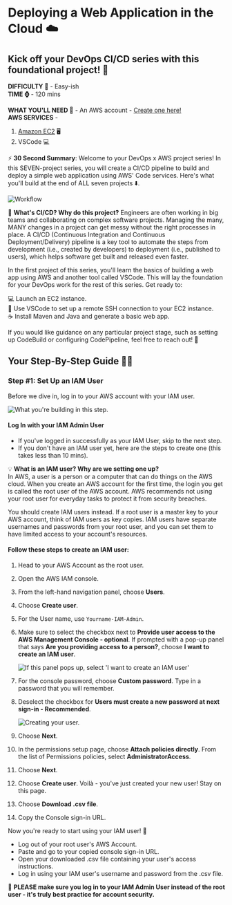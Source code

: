# Deploying a Web Application in the Cloud ☁️

## Kick off your DevOps CI/CD series with this foundational project! 🚀

**DIFFICULTY 💪** - Easy-ish  
**TIME ⌚** - 120 mins  

**WHAT YOU'LL NEED 📝** - An AWS account - [Create one here!](https://signin.aws.amazon.com/signup?request_type=register)  
**AWS SERVICES** - 
1. [Amazon EC2](https://aws.amazon.com/ec2/) 🖥️
2. VSCode 💻

⚡️ **30 Second Summary**: Welcome to your DevOps x AWS project series! In this SEVEN-project series, you will create a CI/CD pipeline to build and deploy a simple web application using AWS' Code services. Here's what you'll build at the end of ALL seven projects ⬇️.

![Workflow](https://learn.nextwork.org/projects/static/aws-devops-vscode/architecture-complete.png "Workflow showing the CI/CD pipeline architecture involving AWS services")

🧠 **What's CI/CD? Why do this project?** Engineers are often working in big teams and collaborating on complex software projects. Managing the many, MANY changes in a project can get messy without the right processes in place. A CI/CD (Continuous Integration and Continuous Deployment/Delivery) pipeline is a key tool to automate the steps from development (i.e., created by developers) to deployment (i.e., published to users), which helps software get built and released even faster. 

In the first project of this series, you'll learn the basics of building a web app using AWS and another tool called VSCode. This will lay the foundation for your DevOps work for the rest of this series. Get ready to:

💻 Launch an EC2 instance.  
🔌 Use VSCode to set up a remote SSH connection to your EC2 instance.  
☕️ Install Maven and Java and generate a basic web app.  

If you would like guidance on any particular project stage, such as setting up CodeBuild or configuring CodePipeline, feel free to reach out! 🙌

## Your Step-By-Step Guide 💂‍♀️

### Step #1: Set Up an IAM User

Before we dive in, log in to your AWS account with your IAM user. 

![What you're building in this step.](https://learn.nextwork.org/projects/static/aws-devops-vscode/1.0-framed.png)

#### Log In with your IAM Admin User
- If you've logged in successfully as your IAM User, skip to the next step.
- If you don't have an IAM user yet, here are the steps to create one (this takes less than 10 mins).

💡 **What is an IAM user? Why are we setting one up?**  
In AWS, a user is a person or a computer that can do things on the AWS cloud. When you create an AWS account for the first time, the login you get is called the root user of the AWS account. AWS recommends not using your root user for everyday tasks to protect it from security breaches. 

You should create IAM users instead. If a root user is a master key to your AWS account, think of IAM users as key copies. IAM users have separate usernames and passwords from your root user, and you can set them to have limited access to your account's resources.

#### Follow these steps to create an IAM user:
1. Head to your AWS Account as the root user.
2. Open the AWS IAM console.
3. From the left-hand navigation panel, choose **Users**.
4. Choose **Create user**.
5. For the User name, use `Yourname-IAM-Admin`.
6. Make sure to select the checkbox next to **Provide user access to the AWS Management Console - optional**. If prompted with a pop-up panel that says **Are you providing access to a person?**, choose **I want to create an IAM user**.

   ![If this panel pops up, select 'I want to create an IAM user'](https://learn.nextwork.org/projects/static/aws-security-iam/high-step4.4.png)

7. For the console password, choose **Custom password**. Type in a password that you will remember.
8. Deselect the checkbox for **Users must create a new password at next sign-in - Recommended**.

   ![Creating your user.](https://learn.nextwork.org/projects/static/aws-security-iam/high-step4.3.png)

9. Choose **Next**. 
10. In the permissions setup page, choose **Attach policies directly**. From the list of Permissions policies, select **AdministratorAccess**.
11. Choose **Next**.
12. Choose **Create user**. Voilà - you've just created your new user! Stay on this page.
13. Choose **Download .csv file**. 
14. Copy the Console sign-in URL.

Now you're ready to start using your IAM user! 🏁

- Log out of your root user's AWS Account.
- Paste and go to your copied console sign-in URL.
- Open your downloaded .csv file containing your user's access instructions.
- Log in using your IAM user's username and password from the .csv file.

🙏 **PLEASE make sure you log in to your IAM Admin User instead of the root user - it's truly best practice for account security.**
